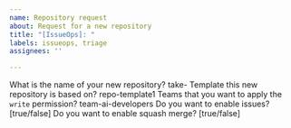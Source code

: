 ```yaml
---
name: Repository request
about: Request for a new repository
title: "[IssueOps]: "
labels: issueops, triage
assignees: ''

---
```


What is the name of your new repository? take-
Template this new repository is based on? repo-template1
Teams that you want to apply the `write` permission? team-ai-developers
Do you want to enable issues? [true/false]
Do you want to enable squash merge? [true/false]
